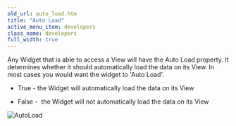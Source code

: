 ```yaml
---
old_url: auto_load.htm
title: "Auto Load"
active_menu_item: developers
class_name: developers
full_width: true
---
```



Any Widget that is able to access a View will have the Auto Load property. It determines whether it should automatically load the data on its View. In most cases you would want the widget to 'Auto Load'.

 - True - the Widget will automatically load the data on its View

 - False -  the Widget will not automatically load the data on its View

![AutoLoad](/img/docs/autoload.zoom94.png)
